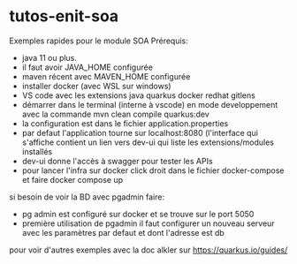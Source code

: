 # tutos-enit-soa
Exemples rapides pour le module SOA
Prérequis:
- java 11 ou plus.
- il faut avoir JAVA_HOME configurée
- maven récent avec MAVEN_HOME configurée
- installer docker (avec WSL sur windows)
- VS code avec les extensions java quarkus docker redhat gitlens
- démarrer dans le terminal (interne à vscode) en mode developpement avec la commande mvn clean compile quarkus:dev
- la configuration est dans le fichier application.properties
- par defaut l'application tourne sur localhost:8080 (l'interface qui s'affiche contient un lien vers dev-ui qui liste les extensions/modules installés
- dev-ui donne l'accès à swagger pour tester les APIs
- pour lancer l'infra sur docker click droit dans le fichier docker-compose et faire docker compose up

si besoin de voir la BD avec pgadmin faire:
- pg admin est configuré sur docker et se trouve sur le port 5050
- première utilisation de pgadmin il faut configurer un nouveau serveur avec les paramètres par defaut et dont l'adresse est db

pour voir d'autres exemples avec la doc alkler sur https://quarkus.io/guides/
